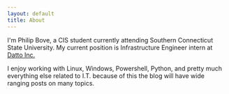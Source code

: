 ```yaml
---
layout: default
title: About
---
```


I'm Philip Bove, a CIS student currently attending Southern Connecticut State University.
My current position is Infrastructure Engineer intern at <a href="https://www.datto.com/">Datto Inc.</a>

I enjoy working with Linux, Windows, Powershell, Python, and pretty much everything else related to I.T. because of this the blog will have wide ranging posts on many topics.